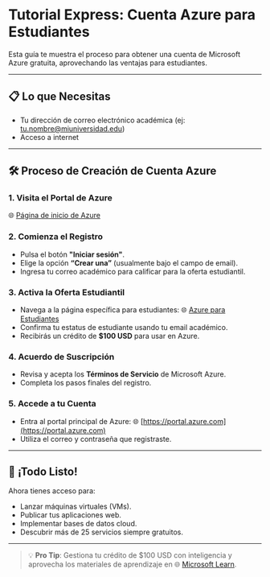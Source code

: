 # Tutorial Express: Cuenta Azure para Estudiantes

Esta guía te muestra el proceso para obtener una cuenta de Microsoft Azure gratuita, aprovechando las ventajas para estudiantes.

---

## 📋 Lo que Necesitas

- Tu dirección de correo electrónico académica (ej: tu.nombre@miuniversidad.edu)
- Acceso a internet

---

## 🛠️ Proceso de Creación de Cuenta Azure

### 1. Visita el Portal de Azure

🌐 [Página de inicio de Azure](https://azure.microsoft.com/es-es/get-started/azure-portal/)

### 2. Comienza el Registro

- Pulsa el botón **"Iniciar sesión"**.
- Elige la opción **“Crear una”** (usualmente bajo el campo de email).
- Ingresa tu correo académico para calificar para la oferta estudiantil.

### 3. Activa la Oferta Estudiantil

- Navega a la página específica para estudiantes: 🌐 [Azure para Estudiantes](https://azure.microsoft.com/es-es/free/students/)
- Confirma tu estatus de estudiante usando tu email académico.
- Recibirás un crédito de **$100 USD** para usar en Azure.

### 4. Acuerdo de Suscripción

- Revisa y acepta los **Términos de Servicio** de Microsoft Azure.
- Completa los pasos finales del registro.

### 5. Accede a tu Cuenta

- Entra al portal principal de Azure: 🌐 [https://portal.azure.com](https://portal.azure.com)
- Utiliza el correo y contraseña que registraste.

---

## 🎉 ¡Todo Listo!

Ahora tienes acceso para:

- Lanzar máquinas virtuales (VMs).
- Publicar tus aplicaciones web.
- Implementar bases de datos cloud.
- Descubrir más de 25 servicios siempre gratuitos.

---

> 💡 **Pro Tip**: Gestiona tu crédito de $100 USD con inteligencia y aprovecha los materiales de aprendizaje en 🌐 [Microsoft Learn](https://learn.microsoft.com/es-es/training/).
